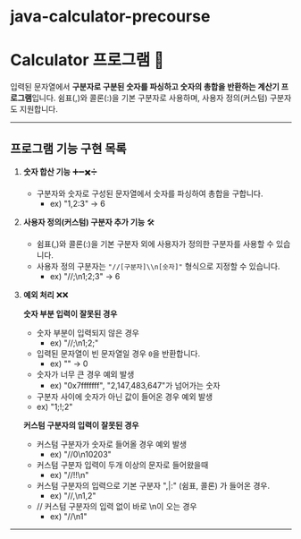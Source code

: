 # java-calculator-precourse

# Calculator 프로그램 🧮

입력된 문자열에서 **구분자로 구분된 숫자를 파싱하고 숫자의 총합을 반환하는 계산기 프로그램**입니다. 쉼표(,)와 콜론(:)을 기본 구분자로 사용하며, 사용자 정의(커스텀) 구분자도 지원합니다.

---

## **프로그램 기능 구현 목록**

1. **숫자 합산 기능** ➕➖✖️➗
   - 구분자와 숫자로 구성된 문자열에서 숫자를 파싱하여 총합을 구합니다.
     - ex) "1,2:3" → 6

2. **사용자 정의(커스텀) 구분자 추가 기능** 🛠️ 

   - 쉼표(,)와 콜론(:)을 기본 구분자 외에 사용자가 정의한 구분자를 사용할 수 있습니다.
   - 사용자 정의 구분자는 `"//[구분자]\\n[숫자]"` 형식으로 지정할 수 있습니다.
     - ex) "//;\n1;2;3" → 6

4. **예외 처리** ❌❌

   **숫자 부분 입력이 잘못된 경우**
   - 숫자 부분이 입력되지 않은 경우
     - ex) "//;\n1;2;"
   - 입력된 문자열이 빈 문자열일 경우 `0`을 반환합니다.
     - ex) "" → 0
   - 숫자가 너무 큰 경우 예외 발생
     - ex) "0x7fffffff", "2,147,483,647"가 넘어가는 숫자
   -  구분자 사이에 숫자가 아닌 값이 들어온 경우 예외 발생
     - ex) "1;!;2"

  
   **커스텀 구분자의 입력이 잘못된 경우**
   - 커스텀 구분자가 숫자로 들어올 경우 예외 발생
     - ex) "//0\n10203"
   - 커스텀 구분자 입력이 두개 이상의 문자로 들어왔을때
     - ex) "//!!\n"
   - 커스텀 구분자의 입력으로 기본 구분자 ",|:" (쉼표, 콜론) 가 들어온 경우.
     - ex) "//,\n1,2"
   - // 커스텀 구분자의 입력 없이 바로 \n이 오는 경우
     - ex) "//\n1"
   
   
---

